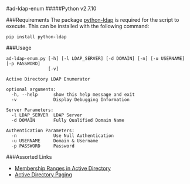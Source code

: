 #ad-ldap-enum
#####Python v2.7.10

###Requirements
The package [python-ldap](http://www.python-ldap.org/index.html) is required for the script to execute. This can be installed with the following command:
```
pip install python-ldap
````

###Usage
```
ad-ldap-enum.py [-h] [-l LDAP_SERVER] [-d DOMAIN] [-n] [-u USERNAME] [-p PASSWORD]
                [-v]

Active Directory LDAP Enumerator

optional arguments:
  -h, --help      show this help message and exit
  -v              Display Debugging Information

Server Parameters:
  -l LDAP_SERVER  LDAP Server
  -d DOMAIN       Fully Qualified Domain Name

Authentication Parameters:
  -n              Use Null Authentication
  -u USERNAME     Domain & Username
  -p PASSWORD     Password
```


###Assorted Links
* [Membership Ranges in Active Directory](https://msdn.microsoft.com/en-us/library/Aa367017)
* [Active Directory Paging](https://technet.microsoft.com/en-us/library/Cc755809(v=WS.10).aspx#w2k3tr_adsrh_how_lhjt)
